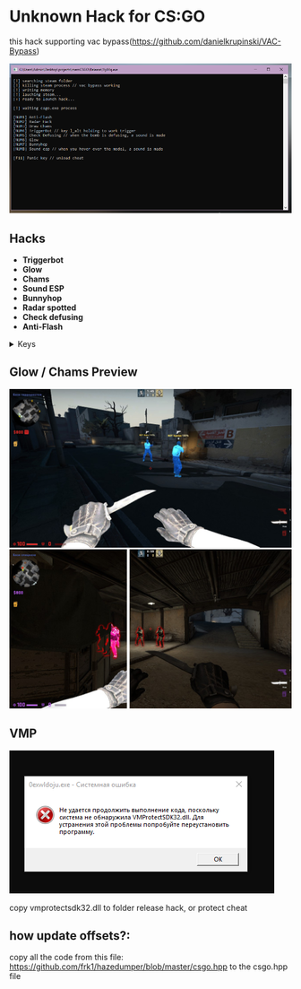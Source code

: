 # Unknown Hack for CS:GO
this hack supporting vac bypass(https://github.com/danielkrupinski/VAC-Bypass)

![title](https://github.com/carterrrj/unknownhack-csgo/blob/main/images/screensht.png)

## Hacks
*   **Triggerbot**
*   **Glow**
*   **Chams**
*   **Sound ESP**
*   **Bunnyhop**
*   **Radar spotted**
*   **Check defusing**
*   **Anti-Flash**

<details>
<summary>Keys</summary>
  
  [NUM1] - Anti-Flash
  
  [NUM2] - Radar Hack
  
  [NUM3] - Draw Chams
  
  [NUM4] - TriggerBot // alt key holding to work bot
  
  [NUM5] - Check Defusing
  
  [NUM6] - Glow
  
  [NUM7] - Bunnyhop
  
  [NUM8] - Sound esp
  
  [F11] - Unload Hack
  
</details>

## Glow / Chams Preview
![title](https://github.com/carterrrj/unknownhack-csgo/blob/main/images/chams.jpg)
![title](https://github.com/carterrrj/unknownhack-csgo/blob/main/images/glow%20%26%20chams.png)

## VMP
![title](https://github.com/carterrrj/unknownhack-csgo/blob/main/images/12515.png)

copy vmprotectsdk32.dll to folder release hack, or protect cheat

## how update offsets?:

copy all the code from this file: https://github.com/frk1/hazedumper/blob/master/csgo.hpp
to the csgo.hpp file




